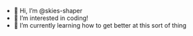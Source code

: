 - 👋 Hi, I’m @skies-shaper
- 👀 I’m interested in coding!
- 🌱 I’m currently learning how to get better at this sort of thing
